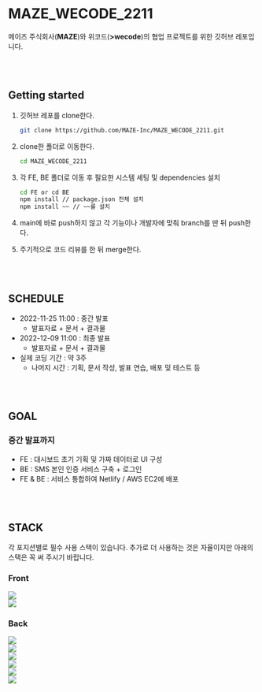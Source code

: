 # MAZE_WECODE_2211 
메이즈 주식회사(**MAZE**)와 위코드(**>wecode**)의 협업 프로젝트를 위한 깃허브 레포입니다.

<br>
<br>

## Getting started  
1. 깃허브 레포를 clone한다.  
    ```bash
    git clone https://github.com/MAZE-Inc/MAZE_WECODE_2211.git
    ```

2. clone한 폴더로 이동한다.  
    ```bash
    cd MAZE_WECODE_2211
    ```

3. 각 FE, BE 폴더로 이동 후 필요한 시스템 세팅 및 dependencies 설치  
    ```bash
    cd FE or cd BE
    npm install // package.json 전체 설치
    npm install ~~ // ~~를 설치 
    ```

4. main에 바로 push하지 않고 각 기능이나 개발자에 맞춰 branch를 딴 뒤 push한다.  

5. 주기적으로 코드 리뷰를 한 뒤 merge한다.  

<br>
<br>

## SCHEDULE  
* 2022-11-25 11:00 : 중간 발표  
  * 발표자료 + 문서 + 결과물  
* 2022-12-09 11:00 : 최종 발표  
  * 발표자료 + 문서 + 결과물  
* 실제 코딩 기간 : 약 3주  
  * 나머지 시간 : 기획, 문서 작성, 발표 연습, 배포 및 테스트 등  

<br>
<br>

## GOAL
### 중간 발표까지  
* FE : 대시보드 초기 기획 및 가짜 데이터로 UI 구성  
* BE : SMS 본인 인증 서비스 구축 + 로그인
* FE & BE : 서비스 통합하여 Netlify / AWS EC2에 배포

<br>
<br>


## STACK  
각 포지션별로 필수 사용 스택이 있습니다. 추가로 더 사용하는 것은 자율이지만 아래의 스택은 꼭 써 주시기 바랍니다.  

### Front  
![](https://img.shields.io/badge/FRONT-React-61DAFB?style=for-the-badge&logo=React)   
![](https://img.shields.io/badge/FRONT-Netlify-00C7B7?style=for-the-badge&logo=Netlify)   


### Back  
![](https://img.shields.io/badge/BACK-EC2-FF9900?style=for-the-badge&logo=Amazon-EC2)  
![](https://img.shields.io/badge/BACK-Node.js-339933?style=for-the-badge&logo=Node.js)   
![](https://img.shields.io/badge/BACK-Express-000000?style=for-the-badge&logo=Express)     
![](https://img.shields.io/badge/BACK-Sequelize-52B0E7?style=for-the-badge&logo=Sequelize)   
![](https://img.shields.io/badge/BACK-mysql-4479A1?style=for-the-badge&logo=mysql)    
![](https://img.shields.io/badge/BACK-NAVER_SMS-31C954?style=for-the-badge&logo=Naver)   


<br>
